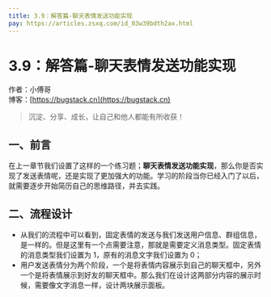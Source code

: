 ```yaml
---
title: 3.9：解答篇-聊天表情发送功能实现
pay: https://articles.zsxq.com/id_03w39bdth2ax.html
---
```


# 3.9：解答篇-聊天表情发送功能实现

作者：小傅哥
<br/>博客：[https://bugstack.cn](https://bugstack.cn)

>沉淀、分享、成长，让自己和他人都能有所收获！

## 一、前言

在上一章节我们设置了这样的一个练习题；**聊天表情发送功能实现**，那么你是否实现了发送表情呢，还是实现了更加强大的功能。学习的阶段当你已经入门了以后，就需要逐步开始简历自己的思维路径，并去实践。

## 二、流程设计

<!-- ![](/images/article/project/im/project-im-3.9-01.png) -->

- 从我们的流程中可以看到，固定表情的发送与我们发送用户信息、群组信息，是一样的。但是这里有一个点需要注意，那就是需要定义消息类型。固定表情的消息类型我们设置为 1，原有的消息文字我们设置为 0；
- 用户发送表情分为两个阶段，一个是将表情内容展示到自己的聊天框中，另外一个是将表情展示到好友的聊天框中。那么我们在设计这两部分内容的展示时候，需要像文字消息一样，设计两块展示面板。

